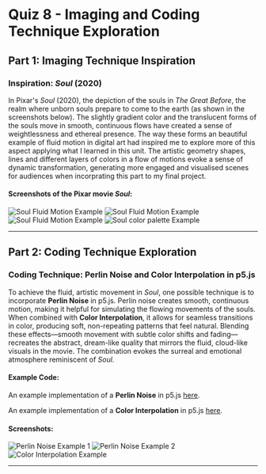 # Quiz 8 - Imaging and Coding Technique Exploration

## Part 1: Imaging Technique Inspiration

### Inspiration: *Soul* (2020)

In Pixar's *Soul* (2020), the depiction of the souls in *The Great Before*, the realm where unborn souls prepare to come to the earth (as shown in the screenshots below). The slightly gradient color and the translucent forms of the souls move in smooth, continuous flows have created a sense of weightlessness and ethereal presence. The way these forms an beautiful example of fluid motion in digital art had inspired me to explore more of this aspect applying what I learned in this unit. The artistic geometry shapes, lines and different layers of colors in a flow of motions evoke a sense of dynamic transformation, generating more engaged and visualised scenes for audiences when incorprating this part to my final project.

#### Screenshots of the Pixar movie *Soul*:
![Soul Fluid Motion Example](https://variety.com/wp-content/uploads/2020/12/Soul.jpg?w=1000&h=563&crop=1)
![Soul Fluid Motion Example](https://i.pinimg.com/736x/e2/c9/08/e2c908e7412bc9ba22ba7ea8e3f3bf2a.jpg)
![Soul Fluid Motion Example](https://i.pinimg.com/564x/1c/3f/0a/1c3f0aa099314ff489ceca3d5cf61e37.jpg)
![Soul color palette Example](https://www.rotoscopers.com/wp-content/uploads/2020/12/The-world-of-Soul-1024x425.png)

---

## Part 2: Coding Technique Exploration

### Coding Technique: Perlin Noise and Color Interpolation in p5.js

To achieve the fluid, artistic movement in *Soul*, one possible technique is to incorporate **Perlin Noise** in p5.js. Perlin noise creates smooth, continuous motion, making it helpful for simulating the flowing movements of the souls. When combined with **Color Interpolation**, it allows for seamless transitions in color, producing soft, non-repeating patterns that feel natural. Blending these effects—smooth movement with subtle color shifts and fading—recreates the abstract, dream-like quality that mirrors the fluid, cloud-like visuals in the movie. The combination evokes the surreal and emotional atmosphere reminiscent of *Soul*.

#### Example Code:  
An example implementation of a **Perlin Noise** in p5.js [here](https://p5js.org/examples/repetition-noise/).

An example implementation of a **Color Interpolation** in p5.js [here](https://p5js.org/examples/repetition-color-interpolation/).

#### Screenshots:
![Perlin Noise Example 1](https://varun.ca/static/630f65e4ae7e4b88ba3593b6a9337da4/chromatic-noise.gif)
![Perlin Noise Example 2](https://www.ronja-tutorials.com/assets/images/posts/026/heightLines.png)
![Color Interpolation Example](https://i.sstatic.net/Vmyoh.png)

---

